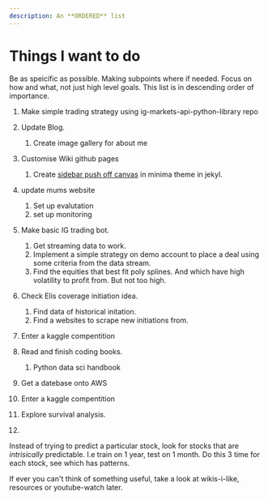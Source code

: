 ```yaml
---
description: An **ORDERED** list
---
```

# Things I want to do

Be as speicific as possible. Making subpoints where if needed. Focus on how and what, not just high level goals. 
This list is in descending order of importance.

1. Make simple trading strategy using ig-markets-api-python-library repo
1. Update Blog.  
    1. Create image gallery for about me
2. Customise Wiki github pages
   1. Create [sidebar push off canvas](https://www.w3schools.com/howto/howto_js_sidenav.asp) in minima theme in jekyl.
2. update mums website
   1. Set up evalutation
   2. set up monitoring

1. Make basic IG trading bot.
    1. Get streaming data to work.
    2. Implement a simple strategy on demo account to place a deal using some criteria from the data stream.
    3. Find the equities that best fit poly splines. And which have high volatility to profit from. But not too high.
2. Check Elis coverage initiation idea.
    1. Find data of historical initation.
    2. Find a websites to scrape new initiations from.
3. Enter a kaggle compentition
4. Read and finish coding books.
    1. Python data sci handbook
1. Get a datebase onto AWS
1. Enter a kaggle compentition
2.  Explore survival analysis.
3.  


Instead of trying to predict a particular stock, look for stocks that are _intrisically_ predictable. I.e train on 1 year, test on 1 month. Do this 3 time for each stock, see which has patterns.

If ever you can't think of something useful, take a look at wikis-i-like, resources or youtube-watch later.





